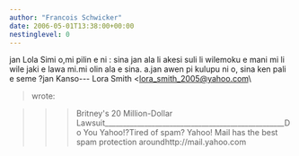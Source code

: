 ```yaml
---
author: "Francois Schwicker"
date: 2006-05-01T13:38:00+00:00
nestinglevel: 0
---
```

jan Lola Simi o,mi pilin e ni : sina jan ala li akesi suli li wilemoku e mani mi li wile jaki e lawa mi.mi olin ala e sina. a.jan awen pi kulupu ni o, sina ken pali e seme ?jan Kanso---
 Lora Smith <[lora_smith_2005@yahoo.com](mailto://lora_smith_2005@yahoo.com)\
> wrote:

>>> Britney's 20 Million-Dollar Lawsuit\_\_\_\_\_\_\_\_\_\_\_\_\_\_\_\_\_\_\_\_\_\_\_\_\_\_\_\_\_\_\_\_\_\_\_\_\_\_\_\_\_\_\_\_\_\_\_\_\_\_Do You Yahoo!?Tired of spam? Yahoo! Mail has the best spam protection aroundhttp://mail.yahoo.com